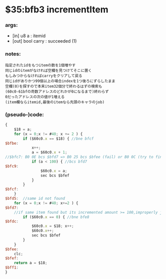 ﻿
# $35:bfb3 incrementItem



### args:
+ [in] u8 a : itemid
+ [out] bool carry : succeeded (1)

### notes:
	指定されたidをもつitemの数を1個増やす
	同じidのitemがなければ空欄を見つけてそこに置く
	もしみつからなければcarryをクリアして戻る
	同じidがありかつ99個以上の場合indexを1つ後ろにずらしたまま
	空欄(0)を探すので本来item32個分で終わるはずの検索も
	(60c0-61bfの奇数アドレスのどれかが0になるまで)終わらず
	0だったアドレスの次の値が1増える
	(item欄ならitemid,最後のitemなら先頭のキャラのjob)
	

### (pseudo-)code:
```js
{
	$18 = a;
	for (x = 0;x != #40; x += 2 ) {
		if ($60c0.x == $18) { //bne bfcf
$bfbe:
			x++;
			a = $60c0.x + 1;
//$bfc7: B0 0E bcs $bfd7 => B0 25 bcs $bfee (fail) or B0 0C (try to find freespace)
			if (a < 100) { //bcs bfd7
$bfc9:
				$60c0.x = a;
				sec bcs $bfef
			}
		}
$bfcf:
	}
$bfd5:	//same id not found
	for (x = 0;x != #40; x+=2 ) {
$bfd7:	
	//if same item found but its incremented amount >= 100,improperly jumps to here
		if ($60c0.x == 0) { //bne bfe8
$bfdc:
			$60c0.x = $18; x++;
			$60c0.x++;
			sec bcs $bfef
		} 
	}
$bfee:
	clc;
$bfef:
	return a = $18;
$bff1:
}
```




